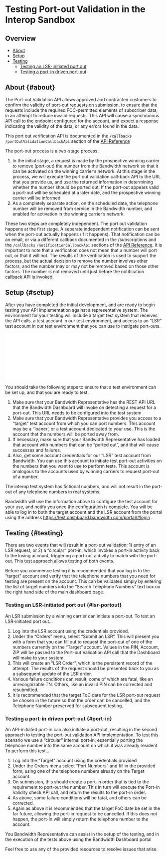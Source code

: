 # Testing Port-out Validation in the Interop Sandbox

## Overview
* [About](#about)
* [Setup](#setup)
* [Testing](#testing)
  * [Testing an LSR-initiated port out](#lsr-portout)
  * [Testing a port-in driven port-out](#port-in)

## About {#about}
The Port-out Validation API allows approved and contracted customers to confirm the validity of port-out requests on submission, to ensure that the requests include the required FCC-permitted elements of subscriber data, in an attempt to reduce invalid requests.  This API will cause a synchronous API call to the endpoint configured for the account, and expect a response indicating the validity of the data, or any errors found in the data.

This port out verification API is documented in the `/callbacks` `/portOutValidationCallbackApi` section of the [API Reference](../apiReference.md)

The port-out process is a two-stage process.

1. In the initial stage, a request is made by the prospective winning carrier to remove (port-out) the number from the Bandwidth network so that it can be activated on the winning carrier’s network.  At this stage in the process, we will execute the port out validation call-back API to the URL that you provide us, and use the returned information in determining whether the number should be ported out.  If the port-out appears valid a port-out will be scheduled at a later date, and the prospective winning carrier will be informed
2. As a completely separate action, on the scheduled date, the telephone number will be removed from service in the Bandwidth number, and enabled for activation in the winning carrier’s network.

These two steps are completely independent.  The port out validation happens at the first stage.   A separate independent notification can be sent when the port-out actually happens (if it happens).  That notification can be an email, or via a different callback documented in the /subscriptions and the `/callbacks` `/notificationCallbackApi` sections of the [API Reference](../apiReference.md).  It is important to note that a verification does not mean that a number will port out, or that it will not.  The results of the verification is used to support the process, but the actual decision to remove the number involves other factors, and the number may or may not be removed based on those other factors.  The number is not removed until just before the notification callback API is invoked.

## Setup {#setup}

After you have completed the initial development, and are ready to begin testing your API implementation against a representative system.  The environment for your testing will include a target test system that receives the API calls, a test account in our test environment, and access to an “LSR” test account in our test environment that you can use to instigate port-outs.

![testing port out](../images/testingPortOut.md)

You should take the following steps to ensure that a test environment can be set up, and that you are ready to test.
1. Make sure that your Bandwidth Representative has the REST API URL that the Bandwidth Dashboard will invoke on detecting a request for a port-out.  This URL needs to be configured into the test system
2. Make sure that your Bandwidth Representative provides you access to a “target” test account from which you can port numbers.  This account may be a “loaner’, or a test account dedicated to your use.  This is the account that the numbers will be ported away from.
3. If necessary, make sure that your Bandwidth Representative has loaded that account with numbers that can be “ported out”, and that will cause successes and failures.
4. Also, get some account credentials for our “LSR” test account from Bandwidth.  You can use this account to initiate test port-out activities on the numbers that you want to use to perform tests.  This account is analogous to the accounts used by winning carriers to request port-out of a number.

The interop test system has fictional numbers, and will not result in the port-out of any telephone numbers in real systems.

Bandwidth will use the information above to configure the test account for your use, and notify you once the configuration is complete.  You will be able to log in to both the target account and the LSR account from the portal using the address https://test.dashboard.bandwidth.com/portal/#login .

## Testing {#testing}

There are two events that will result in a port-out validation: 1) entry of an LSR request, or 2) a “circular” port-in, which invokes a port-in activity back to the losing account, triggering a port-out activity to match with the port-out.   This test approach allows testing of both events.

Before you commence testing it is recommended that you log in to the “target” account and verify that the telephone numbers that you need for testing are present on the account.  This can be validated simply by entering the list of target numbers into the “Search Telephone Numbers” text box on the right hand side of the main dashboard page.

### Testing an LSR-initiated port out {#lsr-portout}

An LSR submission by a winning carrier can initiate a port-out.  To test an LSR-initiated port out…
1. Log into the LSR account using the credentials provided.
2. Under the “Orders” menu, select “Submit an LSR”.  This will present you with a form that you can fill out to request the port-out of one of the numbers currently on the “Target” account.  Values in the PIN, Account, ZIP will be passed to the Port-out Validation API call that the Dashboard will make to your system.
3. This will create an “LSR Order”, which is the persistent record of the attempt. The results of the request should be presented back to you as a subsequent update of the LSR order.
4. Various failure conditions can result, come of which are fatal, like an unrecognizable TN.  Others, like an invalid PIN can be corrected and resubmitted.
5. It is recommended that the target FoC date for the LSR port-out request be chosen in the future so that the order can be cancelled, and the Telephone Number preserved for subsequent testing.


### Testing a port-in driven port-out {#port-in}

An API-initiated port-in can also initiate a port-out, resulting in the second approach to testing the port-out validation API implementation.  To test this scenario we use a “circular” internal port-in; essentially porting the telephone number into the same account on which it was already resident.  To perform this test…
1. Log into the “Target” account using the credentials provided
2. Under the Orders menu select “Port Numbers” and fill in the provided form, using one of the telephone numbers already on the Target account.
3. On submission, this should create a port-in order that is tied to the requirement to port-out the number.  This in turn will execute the Port-in Validity check API call, and return the results to the port-in order.
4. As above, some failure conditions will be fatal, and others can be corrected.
5. Again as above it is recommended that the target FoC date be set in the far future, allowing the port-in request to be cancelled.   If this does not happen, the port-in will simply return the telephone number to the account.

You Bandwidth Representative can assist in the setup of the testing, and in the execution of the tests above using the Bandwidth Dashboard portal

Feel free to use any of the provided resources to resolve issues that arise.
<br>
<br>
